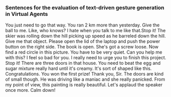 ### Sentences for the evaluation of text-driven gesture generation in Virtual Agents

You just need to go that way.
You ran 2 km more than yesterday.
Give the ball to me. 
Like, who knows?
I hate when you talk to me like that.Stop it!
The skier was rolling down the hill picking up speed as he barreled down the hill.
Give me that object.
Please open the lid of the laptop and push the power button on the right side.
The book is open. 
She's got a screw loose.
Now find a red circle in this picture.
You have to be very quiet.
Can you help me with this?
I feel so bad for you.
I really need to urge you to finish this project. 
Stop it!
There are three doors in that house.
You need to beat the egg and sugar mixture really hard until it's creamy.
It's sort of shaped like this.
Congratulations. You won the first prize!
Thank you, Sir.
The doors are kind of small though.
He was driving like a maniac and she really panicked.
From my point of view, this painting is really beautiful.
Let's applaud the speaker once more.
Calm down!

